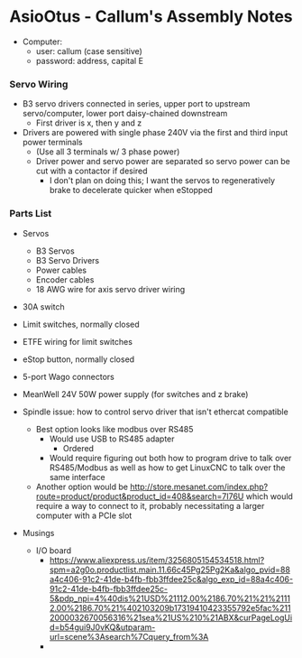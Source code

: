 # AsioOtus - Callum's Assembly Notes

- Computer:
	- user: callum (case sensitive)
	- password: address, capital E

<h3>Servo Wiring</h3>

- B3 servo drivers connected in series, upper port to upstream servo/computer, lower port daisy-chained downstream
	- First driver is x, then y and z
- Drivers are powered with single phase 240V via the first and third input power terminals 
	- (Use all 3 terminals w/ 3 phase power)
	- Driver power and servo power are separated so servo power can be cut with a contactor if desired
		- I don't plan on doing this; I want the servos to regeneratively brake to decelerate quicker when eStopped


<h3>Parts List</h3>

- Servos
	- B3 Servos
	- B3 Servo Drivers
	- Power cables
	- Encoder cables
	- 18 AWG wire for axis servo driver wiring
- 30A switch
- Limit switches, normally closed
- ETFE wiring for limit switches
- eStop button, normally closed
- 5-port Wago connectors
- MeanWell 24V 50W power supply (for switches and z brake)

- Spindle issue: how to control servo driver that isn't ethercat compatible
	- Best option looks like modbus over RS485
		- Would use USB to RS485 adapter
			- Ordered
		- Would require figuring out both how to program drive to talk over RS485/Modbus as well as how to get LinuxCNC to talk over the same interface
	- Another option would be http://store.mesanet.com/index.php?route=product/product&product_id=408&search=7I76U which would require a way to connect to it, probably necessitating a larger computer with a PCIe slot


- Musings
	- I/O board
		- https://www.aliexpress.us/item/3256805154534518.html?spm=a2g0o.productlist.main.11.66c45Pg25Pg2Ka&algo_pvid=88a4c406-91c2-41de-b4fb-fbb3ffdee25c&algo_exp_id=88a4c406-91c2-41de-b4fb-fbb3ffdee25c-5&pdp_npi=4%40dis%21USD%21112.00%2186.70%21%21%21112.00%2186.70%21%402103209b17319410423355792e5fac%2112000032670056316%21sea%21US%210%21ABX&curPageLogUid=b54gui9J0vKQ&utparam-url=scene%3Asearch%7Cquery_from%3A
		- 
